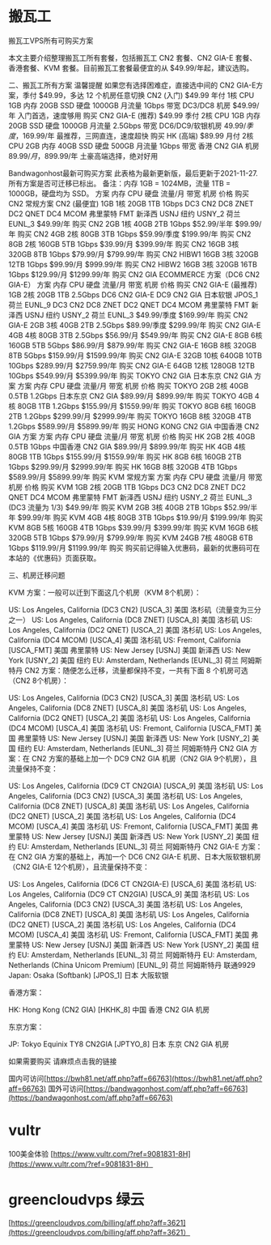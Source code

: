 # 搬瓦工

搬瓦工VPS所有可购买方案

本文主要介绍整理搬瓦工所有套餐，包括搬瓦工 CN2 套餐、CN2 GIA-E 套餐、香港套餐、KVM 套餐。目前搬瓦工套餐最便宜的从 $49.99/年起，建议选购。


二、搬瓦工所有方案
温馨提醒 如果您有选择困难症，直接选中间的 CN2 GIA-E方案，季付 $49.99，多达 12 个机房任意切换
CN2 (入门)
$49.99
年付
1核 CPU
1GB 内存
20GB SSD 硬盘
1000GB 月流量
1Gbps 带宽
DC3/DC8 机房
$49.99/年
入门首选，速度够用
购买
CN2 GIA-E (推荐)
$49.99
季付
2核 CPU
1GB 内存
20GB SSD 硬盘
1000GB 月流量
2.5Gbps 带宽
DC6/DC9/软银机房
$49.99/季度，$169.99/年
最推荐，三网直连，速度超快
购买
HK (高端)
$89.99
月付
2核 CPU
2GB 内存
40GB SSD 硬盘
500GB 月流量
1Gbps 带宽
香港 CN2 GIA 机房
$89.99/月，$899.99/年
土豪高端选择，绝对好用


Bandwagonhost最新可购买方案
此表格为最新更新版，最后更新于2021-11-27. 所有方案是否可迁移已标出。
备注：内存 1GB = 1024MB，流量 1TB = 1000GB，硬盘均为 SSD。
方案	内存	CPU	硬盘	流量/月	带宽	机房	价格	购买
CN2 常规方案
CN2
(最便宜)	1GB	1核	20GB	1TB	1Gbps	DC3 CN2
DC8 ZNET
DC2 QNET
DC4 MCOM
弗里蒙特 FMT
新泽西 USNJ
纽约 USNY_2
荷兰 EUNL_3	$49.99/年	购买
CN2	2GB	1核	40GB	2TB	1Gbps	$52.99/半年
$99.99/年	购买
CN2	4GB	2核	80GB	3TB	1Gbps	$59.99/季度
$199.99/年	购买
CN2	8GB	2核	160GB	5TB	1Gbps	$39.99/月
$399.99/年	购买
CN2	16GB	3核	320GB	8TB	1Gbps	$79.99/月
$799.99/年	购买
CN2 HIBW1	16GB	3核	320GB	12TB	1Gbps	$99.99/月
$999.99/年	购买
CN2 HIBW2	16GB	3核	320GB	16TB	1Gbps	$129.99/月
$1299.99/年	购买
CN2 GIA ECOMMERCE 方案（DC6 CN2 GIA-E）
方案	内存	CPU	硬盘	流量/月	带宽	机房	价格	购买
CN2 GIA-E
(最推荐)	1GB	2核	20GB	1TB	2.5Gbps	DC6 CN2 GIA-E
DC9 CN2 GIA
日本软银 JPOS_1
荷兰 EUNL_9
DC3 CN2
DC8 ZNET
DC2 QNET
DC4 MCOM
弗里蒙特 FMT
新泽西 USNJ
纽约 USNY_2
荷兰 EUNL_3	$49.99/季度
$169.99/年	购买
CN2 GIA-E	2GB	3核	40GB	2TB	2.5Gbps	$89.99/季度
$299.99/年	购买
CN2 GIA-E	4GB	4核	80GB	3TB	2.5Gbps	$56.99/月
$549.99/年	购买
CN2 GIA-E	8GB	6核	160GB	5TB	5Gbps	$86.99/月
$879.99/年	购买
CN2 GIA-E	16GB	8核	320GB	8TB	5Gbps	$159.99/月
$1599.99/年	购买
CN2 GIA-E	32GB	10核	640GB	10TB	10Gbps	$289.99/月
$2759.99/年	购买
CN2 GIA-E	64GB	12核	1280GB	12TB	10Gbps	$549.99/月
$5399.99/年	购买
TOKYO CN2 GIA 日本东京 CN2 GIA 方案
方案	内存	CPU	硬盘	流量/月	带宽	机房	价格	购买
TOKYO	2GB	2核	40GB	0.5TB	1.2Gbps	日本东京 CN2 GIA	$89.99/月
$899.99/年	购买
TOKYO	4GB	4核	80GB	1TB	1.2Gbps	$155.99/月
$1559.99/年	购买
TOKYO	8GB	6核	160GB	2TB	1.2Gbps	$299.99/月
$2999.99/年	购买
TOKYO	16GB	8核	320GB	4TB	1.2Gbps	$589.99/月
$5899.99/年	购买
HONG KONG CN2 GIA 中国香港 CN2 GIA 方案
方案	内存	CPU	硬盘	流量/月	带宽	机房	价格	购买
HK	2GB	2核	40GB	0.5TB	1Gbps	中国香港 CN2 GIA	$89.99/月
$899.99/年	购买
HK	4GB	4核	80GB	1TB	1Gbps	$155.99/月
$1559.99/年	购买
HK	8GB	6核	160GB	2TB	1Gbps	$299.99/月
$2999.99/年	购买
HK	16GB	8核	320GB	4TB	1Gbps	$589.99/月
$5899.99/年	购买
KVM 常规方案
方案	内存	CPU	硬盘	流量/月	带宽	机房	价格	购买
KVM	1GB	2核	20GB	1TB	1Gbps	DC3 CN2
DC8 ZNET
DC2 QNET
DC4 MCOM
弗里蒙特 FMT
新泽西 USNJ
纽约 USNY_2
荷兰 EUNL_3
(DC3 流量为 1/3)	$49.99/年	购买
KVM	2GB	3核	40GB	2TB	1Gbps	$52.99/半年
$99.99/年	购买
KVM	4GB	4核	80GB	3TB	1Gbps	$19.99/月
$199.99/年	购买
KVM	8GB	5核	160GB	4TB	1Gbps	$39.99/月
$399.99/年	购买
KVM	16GB	6核	320GB	5TB	1Gbps	$79.99/月
$799.99/年	购买
KVM	24GB	7核	480GB	6TB	1Gbps	$119.99/月
$1199.99/年	购买
购买前记得输入优惠码，最新的优惠码可在本站的《优惠码》页面获取。

三、机房迁移问题

KVM 方案：一般可以迁到下面这几个机房（KVM 8个机房）：

US: Los Angeles, California (DC3 CN2) [USCA_3] 美国 洛杉矶（流量变为三分之一）
US: Los Angeles, California (DC8 ZNET) [USCA_8] 美国 洛杉矶
US: Los Angeles, California (DC2 QNET) [USCA_2] 美国 洛杉矶
US: Los Angeles, California (DC4 MCOM) [USCA_4] 美国 洛杉矶
US: Fremont, California [USCA_FMT] 美国 弗里蒙特
US: New Jersey [USNJ] 美国 新泽西
US: New York [USNY_2] 美国 纽约
EU: Amsterdam, Netherlands [EUNL_3] 荷兰 阿姆斯特丹
CN2 方案：随便怎么迁移，流量都保持不变，一共有下面 8 个机房可选（CN2 8个机房）：

US: Los Angeles, California (DC3 CN2) [USCA_3] 美国 洛杉矶
US: Los Angeles, California (DC8 ZNET) [USCA_8] 美国 洛杉矶
US: Los Angeles, California (DC2 QNET) [USCA_2] 美国 洛杉矶
US: Los Angeles, California (DC4 MCOM) [USCA_4] 美国 洛杉矶
US: Fremont, California [USCA_FMT] 美国 弗里蒙特
US: New Jersey [USNJ] 美国 新泽西
US: New York [USNY_2] 美国 纽约
EU: Amsterdam, Netherlands [EUNL_3] 荷兰 阿姆斯特丹
CN2 GIA 方案：在 CN2 方案的基础上加一个 DC9 CN2 GIA 机房（CN2 GIA 9个机房），且流量保持不变：

US: Los Angeles, California (DC9 CT CN2GIA) [USCA_9] 美国 洛杉矶
US: Los Angeles, California (DC3 CN2) [USCA_3] 美国 洛杉矶
US: Los Angeles, California (DC8 ZNET) [USCA_8] 美国 洛杉矶
US: Los Angeles, California (DC2 QNET) [USCA_2] 美国 洛杉矶
US: Los Angeles, California (DC4 MCOM) [USCA_4] 美国 洛杉矶
US: Fremont, California [USCA_FMT] 美国 弗里蒙特
US: New Jersey [USNJ] 美国 新泽西
US: New York [USNY_2] 美国 纽约
EU: Amsterdam, Netherlands [EUNL_3] 荷兰 阿姆斯特丹
CN2 GIA-E 方案：在 CN2 GIA 方案的基础上，再加一个 DC6 CN2 GIA-E 机房、日本大阪软银机房（CN2 GIA-E 12个机房），且流量保持不变：

US: Los Angeles, California (DC6 CT CN2GIA-E) [USCA_6] 美国 洛杉矶
US: Los Angeles, California (DC9 CT CN2GIA) [USCA_9] 美国 洛杉矶
US: Los Angeles, California (DC3 CN2) [USCA_3] 美国 洛杉矶
US: Los Angeles, California (DC8 ZNET) [USCA_8] 美国 洛杉矶
US: Los Angeles, California (DC2 QNET) [USCA_2] 美国 洛杉矶
US: Los Angeles, California (DC4 MCOM) [USCA_4] 美国 洛杉矶
US: Fremont, California [USCA_FMT] 美国 弗里蒙特
US: New Jersey [USNJ] 美国 新泽西
US: New York [USNY_2] 美国 纽约
EU: Amsterdam, Netherlands [EUNL_3] 荷兰 阿姆斯特丹
EU: Amsterdam, Netherlands (China Unicom Premium) [EUNL_9] 荷兰 阿姆斯特丹 联通9929
Japan: Osaka (Softbank) [JPOS_1] 日本 大阪软银



香港方案：

HK: Hong Kong (CN2 GIA) [HKHK_8] 中国 香港 CN2 GIA 机房

东京方案：

JP: Tokyo Equinix TY8 CN2GIA [JPTYO_8] 日本 东京 CN2 GIA 机房

如果需要购买 请麻烦点击我的链接

国内可访问[https://bwh81.net/aff.php?aff=66763](https://bwh81.net/aff.php?aff=66763)
国外可访问[https://bandwagonhost.com/aff.php?aff=66763](https://bandwagonhost.com/aff.php?aff=66763)


# vultr
100美金体验
[https://www.vultr.com/?ref=9081831-8H](https://www.vultr.com/?ref=9081831-8H）

# greencloudvps 绿云
[https://greencloudvps.com/billing/aff.php?aff=3621](https://greencloudvps.com/billing/aff.php?aff=3621）
